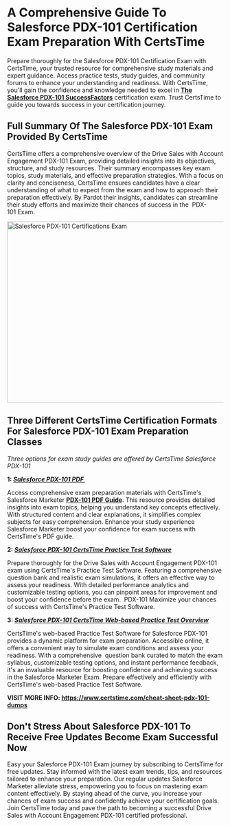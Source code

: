 <h1><strong>A Comprehensive Guide To Salesforce PDX-101 Certification Exam Preparation With CertsTime</strong></h1>

<p>Prepare thoroughly for the Salesforce PDX-101 Certification Exam with CertsTime, your trusted resource for comprehensive study materials and expert guidance. Access practice tests, study guides, and community forums to enhance your understanding and readiness. With CertsTime, you'll gain the confidence and knowledge needed to excel in <strong><a href="https://www.certstime.com/cheat-sheet-salesforce-dumps">The Salesforce PDX-101 SuccessFactors</a></strong> certification exam. Trust CertsTime to guide you towards success in your certification journey.</p>

<h2><strong>Full Summary Of The Salesforce PDX-101 Exam Provided By CertsTime</strong></h2>

<p>CertsTime offers a comprehensive overview of the Drive Sales with Account Engagement PDX-101 Exam, providing detailed insights into its objectives, structure, and study resources. Their summary encompasses key exam topics, study materials, and effective preparation strategies. With a focus on clarity and conciseness, CertsTime ensures candidates have a clear understanding of what to expect from the exam and how to approach their preparation effectively. By Pardot their insights, candidates can streamline their study efforts and maximize their chances of success in the  PDX-101 Exam.</p>

<p><a href="https://i.imgur.com/OvibfpW.jpeg"><img alt="Salesforce PDX-101 Certifications Exam" src="https://i.imgur.com/OvibfpW.jpeg" style="width: 750px; height: 422px;" /></a></p>

<h2><strong>Three Different CertsTime Certification Formats For Salesforce PDX-101 Exam Preparation Classes</strong></h2>

<p><em>Three options for exam study guides are offered by CertsTime Salesforce PDX-101</em></p>

<p><strong>1: <u><em>Salesforce PDX-101 PDF </em></u></strong></p>

<p>Access comprehensive exam preparation materials with CertsTime's Salesforce Marketer <strong><a href="https://www.certstime.com/questions/salesforce/pdx-101-exam">PDX-101 PDF Guide</a></strong>. This resource provides detailed insights into exam topics, helping you understand key concepts effectively. With structured content and clear explanations, it simplifies complex subjects for easy comprehension. Enhance your study experience Salesforce Marketer boost your confidence for exam success with CertsTime's PDF guide.</p>

<p><strong>2: <u><em>Salesforce PDX-101 CertsTime Practice Test Software</em></u></strong></p>

<p>Prepare thoroughly for the Drive Sales with Account Engagement PDX-101 exam using CertsTime's Practice Test Software. Featuring a comprehensive question bank and realistic exam simulations, it offers an effective way to assess your readiness. With detailed performance analytics and customizable testing options, you can pinpoint areas for improvement and boost your confidence before the exam.  PDX-101 Maximize your chances of success with CertsTime's Practice Test Software.</p>

<p><strong>3: <u><em>Salesforce PDX-101 CertsTime Web-based Practice Test Overview</em></u></strong></p>

<p>CertsTime's web-based Practice Test Software for Salesforce PDX-101 provides a dynamic platform for exam preparation. Accessible online, it offers a convenient way to simulate exam conditions and assess your readiness. With a comprehensive  question bank curated to match the exam syllabus, customizable testing options, and instant performance feedback, it's an invaluable resource for boosting confidence and achieving success in the Salesforce Marketer Exam. Prepare effectively and efficiently with CertsTime's web-based Practice Test Software.</p>

<p><strong>VISIT MORE INFO: <a href="https://www.certstime.com/cheat-sheet-pdx-101-dumps">https://www.certstime.com/cheat-sheet-pdx-101-dumps</a></strong></p>

<h2><strong>Don't Stress About Salesforce PDX-101 <meta name="generator" content="quillbot-pphr" />To Receive Free Updates Become Exam Successful Now</strong></h2>

<p><meta name="generator" content="quillbot-pphr" />Easy your Salesforce PDX-101 Exam journey by subscribing to CertsTime for free updates. Stay informed with the latest exam trends, tips, and resources tailored to enhance your preparation. Our regular updates Salesforce Marketer alleviate stress, empowering you to focus on mastering exam content effectively. By staying ahead of the curve, you increase your chances of exam success and confidently achieve your certification goals. Join CertsTime today and pave the path to becoming a successful Drive Sales with Account Engagement PDX-101 certified professional.</p>
